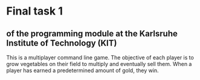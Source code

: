 # Final task 1 
## of the programming module at the Karlsruhe Institute of Technology (KIT)

This is a multiplayer command line game. The objective of each player is to grow vegetables on their field to multiply and eventually sell them. When a player has earned a predetermined amount of gold, they win. 
